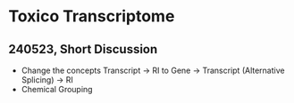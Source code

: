 # Toxico Transcriptome

## 240523, Short Discussion

* Change the concepts Transcript -> RI to Gene -> Transcript (Alternative Splicing) -> RI
* Chemical Grouping
